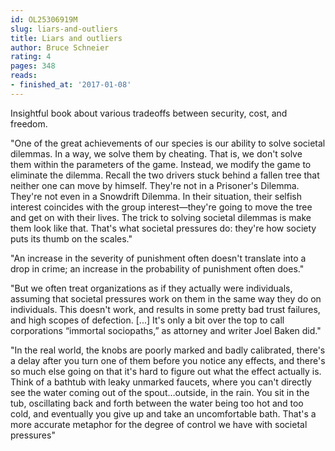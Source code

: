 ```yaml
---
id: OL25306919M
slug: liars-and-outliers
title: Liars and outliers
author: Bruce Schneier
rating: 4
pages: 348
reads:
- finished_at: '2017-01-08'
---
```

Insightful book about various tradeoffs between security, cost, and freedom.

"One of the great achievements of our species is our ability to solve societal dilemmas. In a way, we solve them by cheating. That is, we don't solve them within the parameters of the game. Instead, we modify the game to eliminate the dilemma. Recall the two drivers stuck behind a fallen tree that neither one can move by himself. They're not in a Prisoner's Dilemma. They're not even in a Snowdrift Dilemma. In their situation, their selfish interest coincides with the group interest—they're going to move the tree and get on with their lives. The trick to solving societal dilemmas is make them look like that. That's what societal pressures do: they're how society puts its thumb on the scales."

"An increase in the severity of punishment often doesn't translate into a drop in crime; an increase in the probability of punishment often does."

"But we often treat organizations as if they actually were individuals, assuming that societal pressures work on them in the same way they do on individuals. This doesn't work, and results in some pretty bad trust failures, and high scopes of defection. [...] It's only a bit over the top to call corporations “immortal sociopaths,” as attorney and writer Joel Baken did."

"In the real world, the knobs are poorly marked and badly calibrated, there's a delay after you turn one of them before you notice any effects, and there's so much else going on that it's hard to figure out what the effect actually is. Think of a bathtub with leaky unmarked faucets, where you can't directly see the water coming out of the spout…outside, in the rain. You sit in the tub, oscillating back and forth between the water being too hot and too cold, and eventually you give up and take an uncomfortable bath. That's a more accurate metaphor for the degree of control we have with societal pressures"
